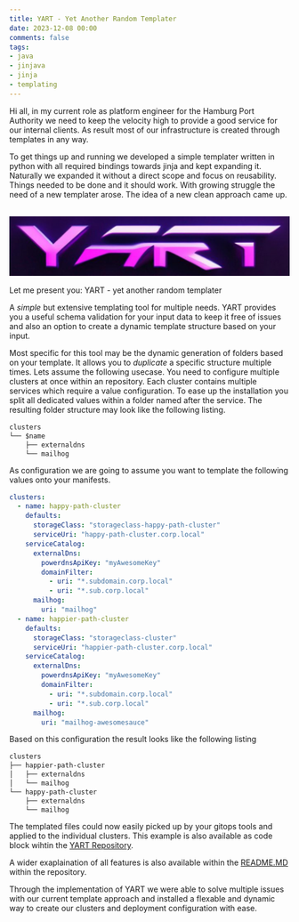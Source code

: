 ```yaml
---
title: YART - Yet Another Random Templater
date: 2023-12-08 00:00 
comments: false 
tags:
- java
- jinjava
- jinja
- templating
---
```


Hi all,
in my current role as platform engineer for the Hamburg Port Authority we need to keep the velocity high to provide a good service for our internal clients. As result most of our infrastructure is created through templates in any way. 

To get things up and running we developed a simple templater written in python with all required bindings towards jinja and kept expanding it. Naturally we expanded it without a direct scope and focus on reusability. Things needed to be done and it should work.
With growing struggle the need of a new templater arose. The idea of a new clean approach came up. 

<br />
<img src="https://github.com/deB4SH/YART/blob/main/misc/logo_typo.png?raw=true" width="750" height="auto">
<br />

Let me present you: YART - yet another random templater

A *simple* but extensive templating tool for multiple needs. 
YART provides you a useful schema validation for your input data to keep it free of issues and also an option to create a dynamic template structure based on your input. 

Most specific for this tool may be the dynamic generation of folders based on your template. 
It allows you to *duplicate* a specific structure multiple times. 
Lets assume the following usecase.
You need to configure multiple clusters at once within an repository. 
Each cluster contains multiple services which require a value configuration.
To ease up the installation you split all dedicated values within a folder named after the service.
The resulting folder structure may look like the following listing.

```console
clusters
└── $name
    ├── externaldns
    └── mailhog
```

As configuration we are going to assume you want to template the following values onto your manifests.

```yaml
clusters:
  - name: happy-path-cluster
    defaults:
      storageClass: "storageclass-happy-path-cluster"
      serviceUri: "happy-path-cluster.corp.local"
    serviceCatalog:
      externalDns:
        powerdnsApiKey: "myAwesomeKey"
        domainFilter:
          - uri: "*.subdomain.corp.local"
          - uri: "*.sub.corp.local"
      mailhog:
        uri: "mailhog"
  - name: happier-path-cluster
    defaults:
      storageClass: "storageclass-cluster"
      serviceUri: "happier-path-cluster.corp.local"
    serviceCatalog:
      externalDns:
        powerdnsApiKey: "myAwesomeKey"
        domainFilter:
          - uri: "*.subdomain.corp.local"
          - uri: "*.sub.corp.local"
      mailhog:
        uri: "mailhog-awesomesauce"
```

Based on this configuration the result looks like the following listing

```console
clusters
├── happier-path-cluster
│   ├── externaldns
│   └── mailhog
└── happy-path-cluster
    ├── externaldns
    └── mailhog
```

The templated files could now easily picked up by your gitops tools and applied to the individual clusters.
This example is also available as code block wihtin the [YART Repository](https://github.com/deB4SH/YART/tree/main/src/test/resources/test_cases/05_complex_subschema).

A wider exaplaination of all features is also available within the [README.MD](https://github.com/deB4SH/YART/blob/main/README.md) within the repository. 

Through the implementation of YART we were able to solve multiple issues with our current template approach and installed a flexable and dynamic way to create our clusters and deployment configuration with ease.
